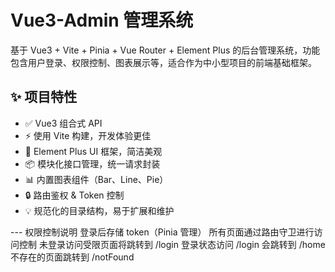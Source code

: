 
# Vue3-Admin 管理系统

基于 Vue3 + Vite + Pinia + Vue Router + Element Plus 的后台管理系统，功能包含用户登录、权限控制、图表展示等，适合作为中小型项目的前端基础框架。

## ✨ 项目特性

- ✅ Vue3 组合式 API
- ⚡ 使用 Vite 构建，开发体验更佳
- 💎 Element Plus UI 框架，简洁美观
- 📦 模块化接口管理，统一请求封装
- 📊 内置图表组件（Bar、Line、Pie）
- 🔒 路由鉴权 & Token 控制
- 💡 规范化的目录结构，易于扩展和维护

--- 权限控制说明
登录后存储 token（Pinia 管理）
所有页面通过路由守卫进行访问控制
未登录访问受限页面将跳转到 /login
登录状态访问 /login 会跳转到 /home
不存在的页面跳转到 /notFound



